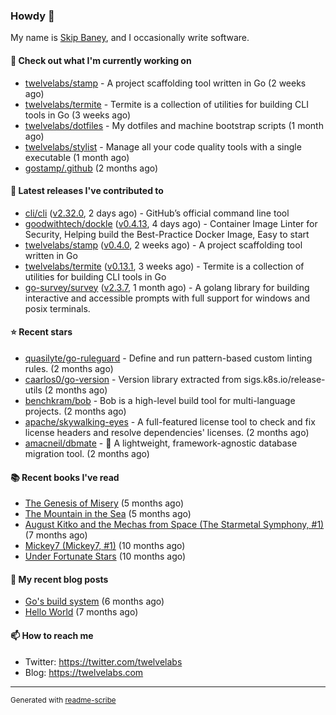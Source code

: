 ### Howdy 👋

My name is [Skip Baney](https://twelvelabs.com), and I occasionally write software.

#### 👷 Check out what I'm currently working on

- [twelvelabs/stamp](https://github.com/twelvelabs/stamp) - A project scaffolding tool written in Go (2 weeks ago)
- [twelvelabs/termite](https://github.com/twelvelabs/termite) - Termite is a collection of utilities for building CLI tools in Go (3 weeks ago)
- [twelvelabs/dotfiles](https://github.com/twelvelabs/dotfiles) - My dotfiles and machine bootstrap scripts  (1 month ago)
- [twelvelabs/stylist](https://github.com/twelvelabs/stylist) - Manage all your code quality tools with a single executable (1 month ago)
- [gostamp/.github](https://github.com/gostamp/.github) (2 months ago)

#### 🔭 Latest releases I've contributed to

- [cli/cli](https://github.com/cli/cli) ([v2.32.0](https://github.com/cli/cli/releases/tag/v2.32.0), 2 days ago) - GitHub’s official command line tool
- [goodwithtech/dockle](https://github.com/goodwithtech/dockle) ([v0.4.13](https://github.com/goodwithtech/dockle/releases/tag/v0.4.13), 4 days ago) - Container Image Linter for Security, Helping build the Best-Practice Docker Image, Easy to start
- [twelvelabs/stamp](https://github.com/twelvelabs/stamp) ([v0.4.0](https://github.com/twelvelabs/stamp/releases/tag/v0.4.0), 2 weeks ago) - A project scaffolding tool written in Go
- [twelvelabs/termite](https://github.com/twelvelabs/termite) ([v0.13.1](https://github.com/twelvelabs/termite/releases/tag/v0.13.1), 3 weeks ago) - Termite is a collection of utilities for building CLI tools in Go
- [go-survey/survey](https://github.com/go-survey/survey) ([v2.3.7](https://github.com/go-survey/survey/releases/tag/v2.3.7), 1 month ago) - A golang library for building interactive and accessible prompts with full support for windows and posix terminals.

#### ⭐ Recent stars

- [quasilyte/go-ruleguard](https://github.com/quasilyte/go-ruleguard) - Define and run pattern-based custom linting rules. (2 months ago)
- [caarlos0/go-version](https://github.com/caarlos0/go-version) - Version library extracted from sigs.k8s.io/release-utils (2 months ago)
- [benchkram/bob](https://github.com/benchkram/bob) - Bob is a high-level build tool for multi-language projects. (2 months ago)
- [apache/skywalking-eyes](https://github.com/apache/skywalking-eyes) - A full-featured license tool to check and fix license headers and resolve dependencies&#39; licenses. (2 months ago)
- [amacneil/dbmate](https://github.com/amacneil/dbmate) - :rocket: A lightweight, framework-agnostic database migration tool. (2 months ago)

#### 📚 Recent books I've read

- [The Genesis of Misery](https://www.goodreads.com/review/show/4961676783?utm_medium=api&amp;utm_source=rss) (5 months ago)
- [The Mountain in the Sea](https://www.goodreads.com/review/show/5027288300?utm_medium=api&amp;utm_source=rss) (5 months ago)
- [August Kitko and the Mechas from Space (The Starmetal Symphony, #1)](https://www.goodreads.com/review/show/5100246985?utm_medium=api&amp;utm_source=rss) (7 months ago)
- [Mickey7 (Mickey7, #1)](https://www.goodreads.com/review/show/4962790910?utm_medium=api&amp;utm_source=rss) (10 months ago)
- [Under Fortunate Stars](https://www.goodreads.com/review/show/4813809207?utm_medium=api&amp;utm_source=rss) (10 months ago)

#### 📜 My recent blog posts

- [Go&#39;s build system](https://twelvelabs.com/2023/01/02/go-build-system/) (6 months ago)
- [Hello World](https://twelvelabs.com/2022/11/20/hello-world/) (7 months ago)

#### 📫 How to reach me

- Twitter: <https://twitter.com/twelvelabs>
- Blog: <https://twelvelabs.com>

---

<sup>Generated with [readme-scribe](https://github.com/muesli/readme-scribe)</sup>

